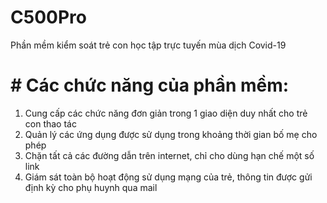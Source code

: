 # C500Pro
Phần mềm kiểm soát trẻ con học tập trực tuyến mùa dịch Covid-19 

# # Các chức năng của phần mềm:
1. Cung cấp các chức năng đơn giản trong 1 giao diện duy nhất cho trẻ con thao tác
2. Quản lý các ứng dụng được sử dụng trong khoảng thời gian bố mẹ cho phép
3. Chặn tất cả các đường dẫn trên internet, chỉ cho dùng hạn chế một số link 
4. Giám sát toàn bộ hoạt động sử dụng mạng của trẻ, thông tin được gửi định kỳ cho phụ huynh qua mail


